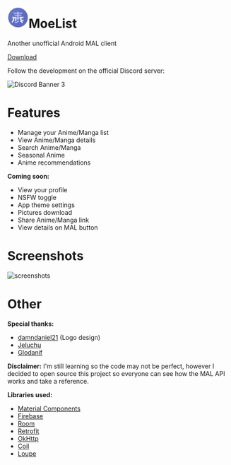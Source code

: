 # ![app-icon](https://github.com/axiel7/MoeList/blob/master/app/src/main/res/mipmap-mdpi/ic_launcher_round.png)MoeList
Another unofficial Android MAL client

[Download](https://github.com/axiel7/MoeList/releases/latest)

Follow the development on the official Discord server:

![Discord Banner 3](https://discordapp.com/api/guilds/741059285122940928/widget.png?style=banner3)

# Features
* Manage your Anime/Manga list
* View Anime/Manga details
* Search Anime/Manga
* Seasonal Anime
* Anime recommendations

**Coming soon:**
* View your profile
* NSFW toggle
* App theme settings
* Pictures download
* Share Anime/Manga link
* View details on MAL button

# Screenshots
![screenshots](https://user-images.githubusercontent.com/12379835/89934175-7b090e80-dc10-11ea-8ca7-de79a46cebd7.png)

# Other
**Special thanks:**
* [damndaniel21](https://github.com/damndaniel21) (Logo design)
* [Jeluchu](https://github.com/Jeluchu)
* [Glodanif](https://github.com/glodanif)

**Disclaimer:** I'm still learning so the code may not be perfect, however I decided to open source this project so everyone can see how the MAL API works and take a reference.

**Libraries used:**
* [Material Components](https://github.com/material-components/material-components-android)
* [Firebase](https://github.com/firebase/firebase-android-sdk)
* [Room](https://developer.android.com/topic/libraries/architecture/room)
* [Retrofit](https://github.com/square/retrofit)
* [OkHttp](https://github.com/square/okhttp)
* [Coil](https://github.com/coil-kt/coil)
* [Loupe](https://github.com/igreenwood/loupe)

